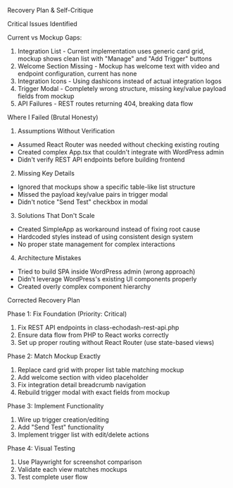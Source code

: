 Recovery Plan & Self-Critique

  Critical Issues Identified

  Current vs Mockup Gaps:

  1. Integration List - Current implementation uses generic card grid, mockup shows clean list with "Manage" and "Add Trigger" buttons
  2. Welcome Section Missing - Mockup has welcome text with video and endpoint configuration, current has none
  3. Integration Icons - Using dashicons instead of actual integration logos
  4. Trigger Modal - Completely wrong structure, missing key/value payload fields from mockup
  5. API Failures - REST routes returning 404, breaking data flow

  Where I Failed (Brutal Honesty)

  1. Assumptions Without Verification
  - Assumed React Router was needed without checking existing routing
  - Created complex App.tsx that couldn't integrate with WordPress admin
  - Didn't verify REST API endpoints before building frontend

  2. Missing Key Details
  - Ignored that mockups show a specific table-like list structure
  - Missed the payload key/value pairs in trigger modal
  - Didn't notice "Send Test" checkbox in modal

  3. Solutions That Don't Scale
  - Created SimpleApp as workaround instead of fixing root cause
  - Hardcoded styles instead of using consistent design system
  - No proper state management for complex interactions

  4. Architecture Mistakes
  - Tried to build SPA inside WordPress admin (wrong approach)
  - Didn't leverage WordPress's existing UI components properly
  - Created overly complex component hierarchy

  Corrected Recovery Plan

  Phase 1: Fix Foundation (Priority: Critical)
  1. Fix REST API endpoints in class-echodash-rest-api.php
  2. Ensure data flow from PHP to React works correctly
  3. Set up proper routing without React Router (use state-based views)

  Phase 2: Match Mockup Exactly
  1. Replace card grid with proper list table matching mockup
  2. Add welcome section with video placeholder
  3. Fix integration detail breadcrumb navigation
  4. Rebuild trigger modal with exact fields from mockup

  Phase 3: Implement Functionality
  1. Wire up trigger creation/editing
  2. Add "Send Test" functionality
  3. Implement trigger list with edit/delete actions

  Phase 4: Visual Testing
  1. Use Playwright for screenshot comparison
  2. Validate each view matches mockups
  3. Test complete user flow